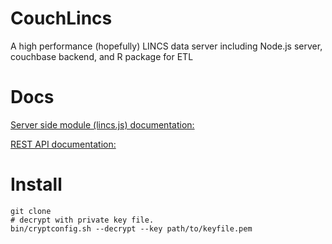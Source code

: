 # CouchLincs
A high performance (hopefully) LINCS data server including Node.js server, couchbase backend, and R package for ETL

# Docs

[Server side module (lincs.js) documentation:](http://jovingelabsoftware.github.io/LincServe/)

[REST API documentation:](http://jovingelabsoftware.github.io/LincServe/api)

# Install

```
git clone
# decrypt with private key file.
bin/cryptconfig.sh --decrypt --key path/to/keyfile.pem
```